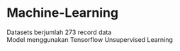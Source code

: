 # Machine-Learning
Datasets berjumlah 273 record data <br>
Model menggunakan Tensorflow Unsupervised Learning
